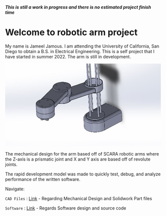 ***This is still a work in progress and there is no estimated project finish time***

# Welcome to robotic arm project

My name is Jameel Jamous. I am attending the University of California, San Diego to obtain a B.S. in Electrical Engineering. This is a self project that I have started in summer 2022. The arm is still in development.

![](imgs/model.png "model")

The mechanical design for the arm based off of SCARA robotic arms where the Z-axis is a prismatic joint and X and Y axis are based off of revolute joints.

The rapid development model was made to quickly test, debug, and analyze performance of the written software.

Navigate:

`CAD Files` : [Link](CAD%20Files/) - Regarding Mechanical Design and Solidwork Part files

`Software` : [Link](Software/) - Regards Software design and source code

